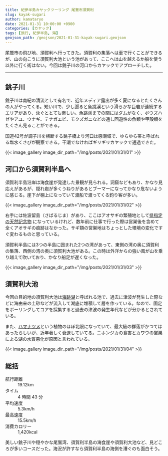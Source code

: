 ```yaml
---
title: 紀伊半島カヤックツーリング 尾鷲市須賀利
slug: kayak-sugari
author: kamataryo
date: 2021-01-31 10:00:00 +0900
categories: [カヤック]
tags: [旅行, 紀伊半島, 海]
geojson_path: /geojson/2021-01-31-kayak-sugari.geojson
---
```

尾鷲市の飛び地、須賀利へ行ってきた。須賀利の集落へは車で行くことができるが、山の向こうに須賀利大池という池があって、ここへは山を越えるか船を使う以外に行く術はない。今回は銚子川の河口からカヤックでアプローチした。


---
## 銚子川

銚子川は南紀の清流として有名で、近年メディア露出が多く夏になるとたくさんの人がやってくる。短い川で、少し遡ると魚跳渓という滑らかな巨岩が連続するエリアがあり、泳ぐととても楽しい。魚跳渓までの間にはダムがなく、ボウズハゼやアユ、ウナギ、テナガエビ、モクズガニなどの通し回遊性の魚類や甲殻類をたくさん見ることができる。

国道42号が調子川を横断する銚子橋より河口は感潮域で、ゆらゆら帯と呼ばれる塩水くさびが観察できる。干潮でなければギリギリカヤックで通過できた。

{{< image_gallery image_dir_path="/img/posts/2021/01/31/01" >}}

## 河口から須賀利半島へ

須賀利半島沿岸は海食崖が発達した景観が見られる。洞窟などもあり、かなり見応えがあるが、隠れ岩が多くうねりがあるとブーマーになってかなり危ないように感じる。崖下が棚上になっていて渡船で渡ってくる釣り客が多い。

{{< image_gallery image_dir_path="/img/posts/2021/01/31/02" >}}

右手には佐波留島（さばるじま）があり、ここはアオサギの繁殖地として[県指定の天然記念物](https://www.bunka.pref.mie.lg.jp/Miebunka/mobile/bunkazaiMobile/detail/730697) になっているけれど、数年前に仕事で行った際は営巣後を含めて全くアオサギの痕跡はなかった。サギ類の営巣地はちょっとした環境の変化ですぐ変わるものと思っている。

須賀利半島には3つの半島に囲まれた2つの湾があって、東側の湾の奥に須賀利の集落、西側の湾の奥に須賀利大池がある。この時は外洋からの強い風が山を乗り越えて吹いており、かなり船足が遅くなった。

{{< image_gallery image_dir_path="/img/posts/2021/01/31/03" >}}


## 須賀利大池

今回の目的地の須賀利大池は[海跡湖](https://bunka.nii.ac.jp/heritages/detail/246290)と呼ばれる池で、過去に津波が発生した際などに海由来の土砂などが流入して湖底に堆積して層を作っている。なので、固定をボーリングしてコアを採集すると過去の津波の発生年代などが分かるとされている。

また、[ハマナツメ](https://ja.wikipedia.org/wiki/%E3%83%8F%E3%83%9E%E3%83%8A%E3%83%84%E3%83%A1)という植物のほぼ北限になっていて、最大級の群落がかつてはあったらしいが、近年著しく衰退していてる。ニホンジカの食害とカワウの営巣による湖の水質悪化が原因と言われている。


{{< image_gallery image_dir_path="/img/posts/2021/01/31/04" >}}


## 総括

<dl>
<dt>航行距離</dt><dd>19.12km</dd>
<dt>タイム</dt><dd>4 時間 43 分</dd>
<dt>平均速度</dt><dd>5.3km/h</dd>
<dt>最高速度</dt><dd>15.5km/h</dd>
<dt>消費カロリー</dt><dd>1,420kcal</dd>
</dl>

美しい銚子川や穏やかな尾鷲湾、須賀利半島の海食崖や須賀利大池など、見どころが多いコースだった。海況が許すなら須賀利半島の海側を漕ぐのも面白そう。
